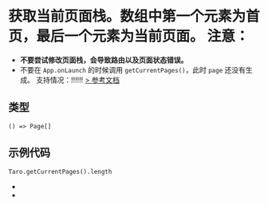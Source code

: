 # 获取当前页面栈。数组中第一个元素为首页，最后一个元素为当前页面。 **注意：**

- **不要尝试修改页面栈，会导致路由以及页面状态错误。**
- 不要在 `App.onLaunch` 的时候调用 `getCurrentPages()`，此时 `page` 还没有生成。
支持情况：!!!!!!
[> 参考文档
](https://developers.weixin.qq.com/miniprogram/dev/reference/api/getCurrentPages.html)
## 类型[​](getCurrentPages.html#类型)
```tsx
() => Page[]
```

## 示例代码[​](getCurrentPages.html#示例代码)
```tsx
Taro.getCurrentPages().length
```

- 
-
